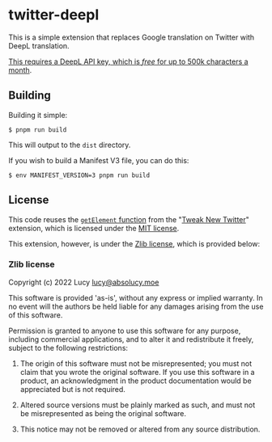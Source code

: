 # twitter-deepl

This is a simple extension that replaces Google translation on Twitter with DeepL translation.

[This requires a DeepL API key, which is *free* for up to 500k characters a month](https://www.deepl.com/pro-checkout/account?productId=1200&yearly=false&trial=false).

## Building

Building it simple:
```shell
$ pnpm run build
```
This will output to the `dist` directory.

If you wish to build a Manifest V3 file, you can do this:
```shell
$ env MANIFEST_VERSION=3 pnpm run build
```

## License

This code reuses the [`getElement` function](https://github.com/insin/tweak-new-twitter/blob/master/tweak-new-twitter.user.js#L838-L894) from the "[Tweak New Twitter](https://github.com/insin/tweak-new-twitter)" extension, which is licensed under the [MIT license](https://github.com/insin/tweak-new-twitter/blob/master/LICENSE).

This extension, however, is under the [Zlib license](LICENSE.md), which is provided below:

### Zlib license

Copyright (c) 2022 Lucy <lucy@absolucy.moe>

This software is provided 'as-is', without any express or implied warranty. In
no event will the authors be held liable for any damages arising from the use of
this software.

Permission is granted to anyone to use this software for any purpose, including
commercial applications, and to alter it and redistribute it freely, subject to
the following restrictions:

1.  The origin of this software must not be misrepresented; you must not claim
    that you wrote the original software. If you use this software in a product,
    an acknowledgment in the product documentation would be appreciated but is
    not required.

2.  Altered source versions must be plainly marked as such, and must not be
    misrepresented as being the original software.

3.  This notice may not be removed or altered from any source distribution.
